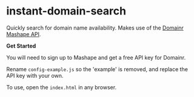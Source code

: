 # instant-domain-search
Quickly search for domain name availability. Makes use of the [Domainr Mashape API](https://market.mashape.com/domainr/domainr).

**Get Started**

You will need to sign up to Mashape and get a free API key for Domainr.

Rename `config-example.js` so the 'example' is removed, and replace the API key with your own.

To use, open the `index.html` in any browser.
